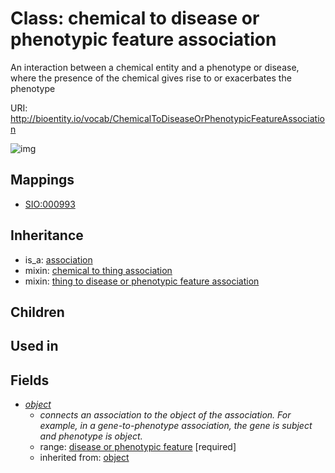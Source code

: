 # Class: chemical to disease or phenotypic feature association


An interaction between a chemical entity and a phenotype or disease, where the presence of the chemical gives rise to or exacerbates the phenotype

URI: http://bioentity.io/vocab/ChemicalToDiseaseOrPhenotypicFeatureAssociation

![img](http://yuml.me/diagram/nofunky/class/\[Association]^-\[ChemicalToDiseaseOrPhenotypicFeatureAssociation],%20\[ChemicalToDiseaseOrPhenotypicFeatureAssociation]-%20object>\[DiseaseOrPhenotypicFeature],%20\[ChemicalToDiseaseOrPhenotypicFeatureAssociation]uses%20-.->\[ChemicalToThingAssociation],%20\[ChemicalToDiseaseOrPhenotypicFeatureAssociation]uses%20-.->\[ThingToDiseaseOrPhenotypicFeatureAssociation],%20)
## Mappings

 * [SIO:000993](http://semanticscience.org/resource/SIO_000993)
## Inheritance

 *  is_a: [association](Association.md)
 *  mixin: [chemical to thing association](ChemicalToThingAssociation.md)
 *  mixin: [thing to disease or phenotypic feature association](ThingToDiseaseOrPhenotypicFeatureAssociation.md)
## Children

## Used in

## Fields

 * _[object](object.md)_
    * _connects an association to the object of the association. For example, in a gene-to-phenotype association, the gene is subject and phenotype is object._
    * range: [disease or phenotypic feature](DiseaseOrPhenotypicFeature.md) [required]
    * inherited from: [object](object.md)
